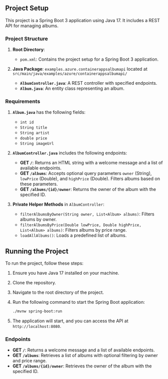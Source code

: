 ## Project Setup

This project is a Spring Boot 3 application using Java 17. It includes a REST API for managing albums.

### Project Structure

1. **Root Directory**:
   - `pom.xml`: Contains the project setup for a Spring Boot 3 application.

2. **Java Package**: `examples.azure.containerappsalbumapi` located at `src/main/java/examples/azure/containerappsalbumapi/`
   - **`AlbumController.java`**: A REST controller with specified endpoints.
   - **`Album.java`**: An entity class representing an album.

### Requirements

1. **`Album.java`** has the following fields:
   - `int id`
   - `String title`
   - `String artist`
   - `double price`
   - `String imageUrl`

2. **`AlbumController.java`** includes the following endpoints:
   - **GET `/`**: Returns an HTML string with a welcome message and a list of available endpoints.
   - **GET `/albums`**: Accepts optional query parameters `owner` (String), `lowPrice` (Double), and `highPrice` (Double). Filters albums based on these parameters.
   - **GET `/albums/{id}/owner`**: Returns the owner of the album with the specified ID.

3. **Private Helper Methods** in `AlbumController`:
   - `filterAlbumsByOwner(String owner, List<Album> albums)`: Filters albums by owner.
   - `filterAlbumsByPrice(Double lowPrice, Double highPrice, List<Album> albums)`: Filters albums by price range.
   - `loadAllAlbums()`: Loads a predefined list of albums.

## Running the Project

To run the project, follow these steps:

1. Ensure you have Java 17 installed on your machine.
2. Clone the repository.
3. Navigate to the root directory of the project.
4. Run the following command to start the Spring Boot application:

   ```bash
   ./mvnw spring-boot:run
   ```

5. The application will start, and you can access the API at `http://localhost:8080`.

### Endpoints

- **GET `/`**: Returns a welcome message and a list of available endpoints.
- **GET `/albums`**: Retrieves a list of albums with optional filtering by owner and price range.
- **GET `/albums/{id}/owner`**: Retrieves the owner of the album with the specified ID.
